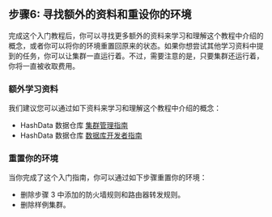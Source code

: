 ## 步骤6: 寻找额外的资料和重设你的环境

完成这个入门教程后，你可以寻找更多额外的资料来学习和理解这个教程中介绍的概念，或者你可以将你的环境重置回原来的状态。如果你想尝试其他学习资料中提到的任务，你可以让集群一直运行着。不过，需要注意的是，只要集群还运行着，你将一直被收取费用。

### 额外学习资料

我们建议您可以通过如下资料来学习和理解这个教程中介绍的概念：

* HashData 数据仓库 [集群管理指南](http://www.hashdata.cn/docs/cluster-management-guide/cluster-management-guide.html)
* HashData 数据仓库 [数据库开发者指南](http://www.hashdata.cn/docs/developer-guide/welcome.html)

### 重置你的环境

当你完成了这个入门指南，你可以通过如下步骤重置你的环境：

* 删除步骤 3 中添加的防火墙规则和路由器转发规则。
* 删除样例集群。

